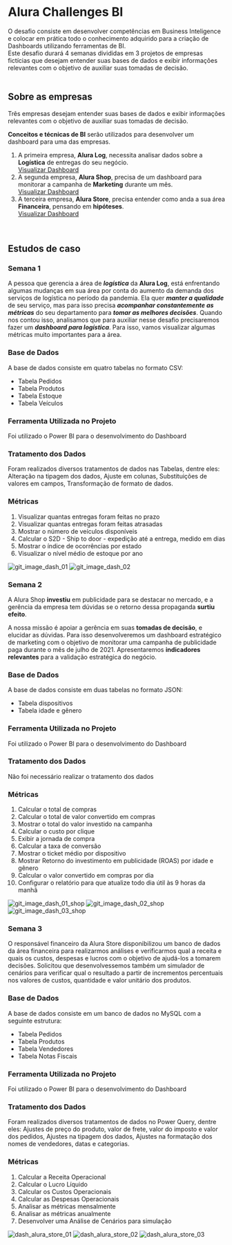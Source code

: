 <h1 align="left"> Alura Challenges BI </h1>
<div align="left"> O desafio consiste em desenvolver competências em Business Inteligence e colocar em prática todo o conhecimento adquirido para a criação de Dashboards utilizando ferramentas de BI. <br>
Este desafio durará 4 semanas divididas em 3 projetos de empresas fictícias que desejam entender suas bases de dados e exibir informações relevantes com o objetivo de auxiliar suas tomadas de decisão.</div>
<br>
<h2> Sobre as empresas </h2>
  <p> Três empresas desejam entender suas bases de dados e exibir informações relevantes com o objetivo de auxiliar suas tomadas de decisão. </p>

  <p> <b>Conceitos e técnicas de BI</b> serão utilizados para desenvolver um dashboard para uma das empresas. </p>
  <p>
    <ol>
      <li> A primeira empresa, <b>Alura Log</b>, necessita analisar dados sobre a <b>Logística</b> de entregas do seu negócio. </li> <a href="https://app.powerbi.com/view?r=eyJrIjoiYTExZmRjYzQtODczOC00OWEzLWE3NTUtMjhlODA1MDlmMzRkIiwidCI6IjgxM2Q2YTc4LWNhZDUtNDNmYy05Y2QyLTU0M2Q0ZjU3MTdmZiJ9" target="_blank"> Visualizar Dashboard </a> 
      <li> A segunda empresa, <b>Alura Shop</b>, precisa de um dashboard para monitorar a campanha de <b>Marketing</b> durante um mês. </li><a href="https://app.powerbi.com/view?r=eyJrIjoiNjNlMmI3ZGItMTc0Zi00MmI2LWE0NjAtZGU0ZDFjODQ3YjI5IiwidCI6IjgxM2Q2YTc4LWNhZDUtNDNmYy05Y2QyLTU0M2Q0ZjU3MTdmZiJ9" target="_blank"> Visualizar Dashboard </a> 
      <li> A terceira empresa, <b>Alura Store</b>, precisa entender como anda a sua área <b>Financeira</b>, pensando em <b>hipóteses</b>. </li><a href="https://app.powerbi.com/view?r=eyJrIjoiODI5NjNmMDQtM2E4OS00NjIxLThlODMtYTcxNDYxOWUxMjc2IiwidCI6IjgxM2Q2YTc4LWNhZDUtNDNmYy05Y2QyLTU0M2Q0ZjU3MTdmZiJ9"> Visualizar Dashboard</a>
    </ol>
  </p>
<br>
<h2> Estudos de caso </h2>

  <h3> Semana 1 </h3>
  <p> A pessoa que gerencia a área de <i><b>logística</b></i> da <b>Alura Log</b>, está enfrentando algumas mudanças em sua área por conta do aumento da demanda dos serviços de logística no período da pandemia. Ela quer <i><b>manter a qualidade</b></i> de seu serviço, mas para isso precisa <i><b>acompanhar constantemente as métricas</b></i> do seu departamento para <i><b>tomar as melhores decisões</b></i>. Quando nos contou isso, analisamos que para auxiliar nesse desafio precisaremos fazer um <i><b>dashboard para logística</b></i>. Para isso, vamos visualizar algumas métricas muito importantes para a área. </p>

<h3>Base de Dados</h3>
<p>A base de dados consiste em quatro tabelas no formato CSV:</p>

<ul>
<li>Tabela Pedidos
<li>Tabela Produtos
<li>Tabela Estoque
<li>Tabela Veículos  
</ul>

<h3>Ferramenta Utilizada no Projeto</h3>
<p>Foi utilizado o Power BI para o desenvolvimento do Dashboard</p>


<h3>Tratamento dos Dados</h3>
<p>Foram realizados diversos tratamentos de dados nas Tabelas, dentre eles: Alteração na tipagem dos dados, Ajuste em colunas, Substituições de valores em campos, Transformação de formato de dados.</p>

<h3>Métricas</h3>



<p>
     <ol>
      <li> Visualizar quantas entregas foram feitas no prazo </li>
      <li> Visualizar quantas entregas foram feitas atrasadas </li>
      <li> Mostrar o número de veículos disponíveis</li>
      <li> Calcular o S2D - Ship to door - expedição até a entrega, medido em dias</li>
         <li> Mostrar o índice de ocorrências por estado</li>
         <li> Visualizar o nível médio de estoque por ano</li>      
    </ol>
 </p>
 
![git_image_dash_01](https://user-images.githubusercontent.com/89219460/133655983-0fadfed3-124a-4737-9609-61ec80bc9178.png)
![git_image_dash_02](https://user-images.githubusercontent.com/89219460/133656464-061ed459-d2eb-4d4b-8187-3e7701e001f1.png)

  <h3> Semana 2</h3>
  <p> A Alura Shop <b>investiu</b> em publicidade para se destacar no mercado, e a gerência da empresa tem dúvidas se o retorno dessa propaganda <b>surtiu efeito</b>.

  A nossa missão é apoiar a gerência em suas <b>tomadas de decisão</b>, e elucidar as dúvidas. Para isso desenvolveremos um dashboard estratégico de marketing com o objetivo de monitorar uma campanha de publicidade paga durante o mês de julho de 2021. Apresentaremos <b>indicadores relevantes</b> para a validação estratégica do negócio.
</p>
<h3>Base de Dados</h3>
<p>A base de dados consiste em duas tabelas no formato JSON:</p>

<ul>
<li>Tabela dispositivos
<li>Tabela idade e gênero
</ul>

<h3>Ferramenta Utilizada no Projeto</h3>
<p>Foi utilizado o Power BI para o desenvolvimento do Dashboard</p>


<h3>Tratamento dos Dados</h3>
<p>Não foi necessário realizar o tratamento dos dados</p>

<h3>Métricas</h3>


<p>
     <ol>
      <li> Calcular o total de compras </li>
      <li> Calcular o total de valor convertido em compras </li>
      <li> Mostrar o total do valor investido na campanha</li>
      <li> Calcular o custo por clique</li>
      <li> Exibir a jornada de compra</li>
      <li> Calcular a taxa de conversão</li>
      <li> Mostrar o ticket médio por dispositivo</li>
      <li> Mostrar Retorno do investimento em publicidade (ROAS) por idade e gênero</li>
      <li> Calcular o valor convertido em compras por dia</li>
      <li> Configurar o relatório para que atualize todo dia útil às 9 horas da manhã</li>
    </ol>
 </p>



![git_image_dash_01_shop](https://user-images.githubusercontent.com/89219460/133665220-c426f463-d4f8-4b1b-867c-68feabc5a4c2.png)
![git_image_dash_02_shop](https://user-images.githubusercontent.com/89219460/133665326-d883a05c-274e-4a6d-a705-1561525edc6e.png)
![git_image_dash_03_shop](https://user-images.githubusercontent.com/89219460/133665386-bb219574-f959-457f-a193-119f23237917.png)

<h3> Semana 3</h3>
  <p> O responsável financeiro da Alura Store disponibilizou um banco de dados da área financeira para realizarmos análises e verificarmos qual a receita e quais os custos, despesas e lucros com o objetivo de ajudá-los a tomarem decisões. Solicitou que desenvolvessemos também um simulador de cenários para verificar qual o resultado a partir de incrementos percentuais nos valores de custos, quantidade e valor unitário dos produtos.
</p>
<h3>Base de Dados</h3>
<p>A base de dados consiste em um banco de dados no MySQL com a seguinte estrutura:</p>

<ul>
<li>Tabela Pedidos
<li>Tabela Produtos
<li>Tabela Vendedores
<li>Tabela Notas Fiscais
</ul>

<h3>Ferramenta Utilizada no Projeto</h3>
<p>Foi utilizado o Power BI para o desenvolvimento do Dashboard</p>


<h3>Tratamento dos Dados</h3>
<p>Foram realizados diversos tratamentos de dados no Power Query, dentre eles: Ajustes de preço do produto, valor de frete, valor do imposto e valor dos pedidos, Ajustes na tipagem dos dados, Ajustes na formatação dos nomes de vendedores, datas e categorias. </p>

<h3>Métricas</h3>


<p>
     <ol>
      <li> Calcular a Receita Operacional </li>
      <li> Calcular o Lucro Líquido </li>
      <li> Calcular os Custos Operacionais</li>
      <li> Calcular as Despesas Operacionais</li>
      <li> Analisar as métricas mensalmente</li>
      <li> Analisar as métricas anualmente</li>
      <li> Desenvolver uma Análise de Cenários para simulação</li>
     </ol>
 </p>
 
 
 
![dash_alura_store_01](https://user-images.githubusercontent.com/89219460/134578210-8764d8de-10e0-4e0a-882a-20513ef005e2.png)
![dash_alura_store_02](https://user-images.githubusercontent.com/89219460/134578464-89a44121-938e-471e-ad1f-fdf81956dd99.png)
![dash_alura_store_03](https://user-images.githubusercontent.com/89219460/134578470-6bfb7676-0801-470c-99cc-b3653332c2a0.png)




 
